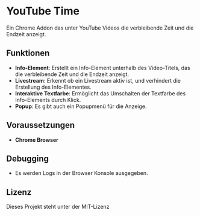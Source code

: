 # YouTube Time

Ein Chrome Addon das unter YouTube Videos die verbleibende Zeit und die Endzeit anzeigt.

## Funktionen

- **Info-Element**: Erstellt ein Info-Element unterhalb des Video-Titels, das die verbleibende Zeit und die Endzeit anzeigt.
- **Livestream**: Erkennt ob ein Livestream aktiv ist, und verhindert die Erstellung des Info-Elementes.
- **Interaktive Textfarbe**: Ermöglicht das Umschalten der Textfarbe des Info-Elements durch Klick.
- **Popup**: Es gibt auch ein Popupmenü für die Anzeige.

## Voraussetzungen

- **Chrome Browser**

## Debugging

- Es werden Logs in der Browser Konsole ausgegeben.

## Lizenz

Dieses Projekt steht unter der MIT-Lizenz
